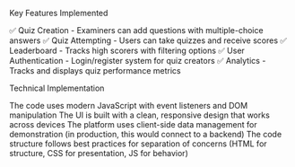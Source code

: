 Key Features Implemented

✅ Quiz Creation - Examiners can add questions with multiple-choice answers
✅ Quiz Attempting - Users can take quizzes and receive scores
✅ Leaderboard - Tracks high scorers with filtering options
✅ User Authentication - Login/register system for quiz creators
✅ Analytics - Tracks and displays quiz performance metrics

Technical Implementation 

The code uses modern JavaScript with event listeners and DOM manipulation
The UI is built with a clean, responsive design that works across devices
The platform uses client-side data management for demonstration (in production, this would connect to a backend)
The code structure follows best practices for separation of concerns (HTML for structure, CSS for presentation, JS for behavior)
